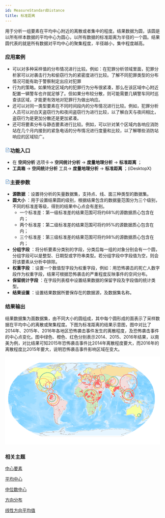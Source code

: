 ```yaml
---
id: MeasureStandardDistance
title: 标准距离
---
```

用于分析一组要素在平均中心附近的离散或者集中的程度。结果数据为圆，该圆是以所有样本数据的平均中心为圆心，以所有数据的标准距离为半径的一个圆。结果圆代表的就是所有数据对平均中心的聚集程度，半径越小，集中程度越高。

### 应用案例

  * 可以对多种采样值的分布情况进行比较。例如：在犯罪分析领域里面，犯罪分析家可以对袭击行为和偷窃行为的紧密度进行比较。了解不同犯罪类型的分布情况可能有助于警察制定出应对犯罪
  * 行为的策略。如果特定区域内的犯罪行为分布很紧凑，那么在该区域中心附近配置一辆警车也许就足够了。但如果分布较分散，则可能需要几辆警车同时巡查该区域，才能更有效地对犯罪行为做出响应。
  * 还可以对同一类型要素在不同时间段内的分布情况进行比较。例如，犯罪分析人员可以对白天盗窃行为和夜间盗窃行为进行比较，以了解白天与夜间相比，盗窃行为是更加分散还是更加紧凑。
  * 还可将要素分布与静态要素进行比较。例如，可以针对某个区域内各响应消防站在几个月内接到的紧急电话的分布情况进行度量和比较，以了解哪些消防站响应的区域较广。

### ![](../../img/read.gif)功能入口

  * 在 **空间分析** 选项卡-> **空间统计分析** -> **度量地理分析** -> **标准距离** ；
  * **工具箱** -> **空间统计分析** 工具-> **度量地理分析** -> **标准距离** ；(iDesktopX)

### ![](../../img/read.gif)主要参数

  * **源数据** ：设置待分析的矢量数据集，支持点、线、面三种类型的数据集。
  * **圆大小** ：用于设置结果圆的级别，根据结果包含的数据量范围分为三个级别，不同的标准差等级，得到的结果中心点会有差别。 
    * 一个标准差：第一级标准差的结果范围可将约68%的源数据质心包含在内；
    * 两个标准差：第二级标准差的结果范围可将约95%的源数据质心包含在内；
    * 三个标准差：第三级标准差的结果范围可将约98%的源数据质心包含在内；
  * **分组字段** ：将分析要素分类别的字段，分类后每一组的对象分别会有一个圆，分组字段可以是整型、日期型或字符串类型。若分组字段中字段值为空，则会将该要素从分析中排除。
  * **权重字段** ：设置一个数值型字段为权重字段，例如：用恐怖袭击的死亡人数字段作为权重字段，结果可根据恐怖袭击的严重程度反映事件的空间分布。
  * **保留统计字段** ：在字段列表框中设置结果数据的保留字段及字段值的统计类型。
  * **结果设置** ：设置结果数据所要保存在的数据源，及数据集名称。

### 结果输出

结果数据集为面数据集，由不同大小的圆组成，其中每个圆形成的面表示了采样数据在平均中心的离散或聚集程度。下图为标准距离的结果示意图，图中对比了2014年、2015年、2016年各地区恐怖袭击事件发生的离散程度，及恐怖袭击事件的中心点变化。图中绿色、橙色、红色分别表示2014、2015、2016年结果，以南美为例，对比结果可知2015年恐怖袭击事件比2014年离散程度要大，而2016年的离散程度比2015年要大，说明恐怖袭击事件影响区域在变大。

![](img/MeasureStandardDistance.png)

###  相关主题

 [中心要素](CentralFeature)

 [平均中心](MeanCenter)

 [中位数中心](MeanCenterResult)

 [方向分布](MeasureDirection)

 [线性方向平均值](MeasureLinearDirectional)
